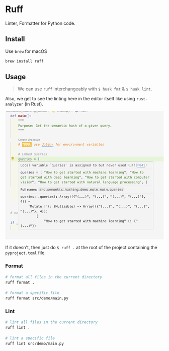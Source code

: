 # Ruff

Linter, Formatter for Python code.

## Install

Use `brew` for macOS

```sh
brew install ruff
```

## Usage

> We can use `ruff` interchangeably with `$ huak fmt` & `$ huak lint`.

Also, we get to see the linting here in the editor itself like using `rust-analyzer` (in Rust).

![](../../img/ruff.png)

If it doesn't, then just do `$ ruff .` at the root of the project containing the `pyproject.toml` file.

### Format

```sh
# format all files in the current directory
ruff format .

# format a specific file
ruff format src/demo/main.py
```

### Lint

```sh
# lint all files in the current directory
ruff lint .

# lint a specific file
ruff lint src/demo/main.py
```
